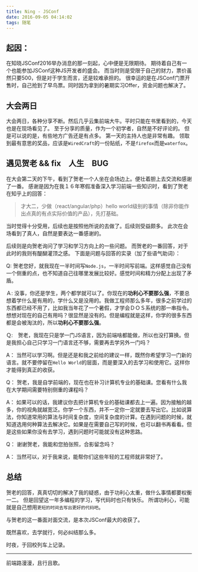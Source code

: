 ```yaml
---
title: Ning - JSConf
date: 2016-09-05 04:14:02
tags: 随笔
---
```

## 起因：
在知晓JSConf2016举办消息的那一刻起，心中便是无限期待。
期待着自己有一个也能参加JSConf这种JS开发者的盛会。
而当时则是受限于自己的财力，票价虽然只要500，但是对于学生而言，还是较难承担的。
很幸运的是在JSConf门票开售时，自己抢到了早鸟票。同时因为拿到的暑期实习Offer，资金问题也解决了。

## 大会两日
大会两日，各种分享不断。然后几乎云集前端大牛。平时只能在书里看到的，今天也是在现场看见了。
至于分享的质量，作为一个初学者，自然是不好评论的。
但是可以说的是，有些地方广告还是有点多。
第一天的主持人也是非常有趣。
领取到最有意思的奖品，应该是`WiredCraft`的一份贴纸，不是`firefox`而是`waterfox`。

## 遇见贺老 && fix　人生　BUG
在大会第二天的下午，看到了贺老一个人坐在会场边上。便壮着胆上去交流和感谢了一番。
感谢是因为在我１６年寒假准备深入学习前端一些知识时，看到了贺老在知乎上的回答：
> 才大二，少做（react/angular/php）hello world级别的事情（除非你能作出点真的有点实际价值的产品），先打基础。

当时觉得十分受用，后续也是按照他所说的去做了。后续则受益颇多。
此次在会场看到了真人，自然是要表达一番感谢的。

后续则是向贺老询问了学习和学习方向上的一些问题。
而贺老的一番回答，对于此时的我则有醍醐灌顶之感。
下面是问题与回答的实录（加了些语气助词）：

Q: 贺老您好，就我现在一半时间写`Node.js`，一半时间写前端。这样感觉自己没有一个侧重的点，也不知道自己往哪里发展比较好。感觉时间和精力分配上出现了矛盾。

Ａ: 没事，你还是学生，两个都学就可以了。你现在的**功利心不要那么强**，不要总想着学什么是有用的，学什么又是没用的。我做工程师那么多年，很多之前学过的东西都已经不用了，比如我当年花了一个暑假，才学会ＤＯＳ系统的那一串指令。想想对现在的自己有用吗？很显然是没有的。但是编程就是这样，你学的很多东西都是会被淘汰的，所以**功利心不要那么强**。

Ｑ:　贺老，我现在只是学一门JS语言，因为前端啥都能做，所以也没打算换。但是我担心自己只学习一门语言还不够，需要再去学另外一门吗？

A： 当然可以学习啊。但是还是和我之前给的建议一样，既然你希望学习一门新的语言。就不要停留在`Hello World`的层面，而是要深入的去学习和使用它。这样你才能得到真正的收获。

Q： 贺老，我是自学前端的，现在也在补习计算机专业的基础课。您看有什么我在大学期间需要特别侧重的课程吗？

A： 如果可以的话，我建议你去把计算机专业的基础课都去上一遍。因为接触的越多，你的视角就越宽泛。你学一个东西，并不一定你一定就要去写出它。比如说算法，你知道常用的算法与时间复杂度，空间复杂度的计算。在遇到问题的时候，就知道选用何种算法去解决它。如果是在需要自己写的时候，也可以翻书再看看。但是这些如果你没有去学习，遇到问题时可能就没有这种思路。

Q： 谢谢贺老，我能和您拍张照，合影留念吗？

A： 当然可以，对于我来说，能帮你们这些年轻的工程师就非常好了。

## 总结
贺老的回答，真真切切的解决了我的疑惑，由于功利心太重，做什么事情都要权衡一二。
但是回望这一年多编程的学习，写代码时也只有快乐。
所谓功利心，可能就是自己想用`更短的时间去写出更好的代码吧`。

与贺老的这一番面对面交流，是本次JSConf最大的收获了。

既然喜欢，去学就行，何必纠结那么多。

时夜，于回校列车上记录。

---
前端路漫漫，且行且歌。
